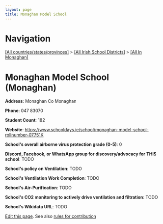 ```yaml
---
layout: page
title: Monaghan Model School
---
```

# Navigation

[[All countries/states/provinces]](../../..) > [[All Irish School Districts]](../..) > [[All In Monaghan]](..)

# Monaghan Model School (Monaghan)

**Address**: Monaghan Co Monaghan

**Phone**: 047 83070

**Student Count**: 182

**Website**: <https://www.schooldays.ie/school/monaghan-model-school-rollnumber-07751K>

**School's overall airborne virus protection grade (0-5)**: 0

**Discord, Facebook, or WhatsApp group for discovery/advocacy for THIS school**: TODO

**School's policy on Ventilation**: TODO

**School's Ventilation Work Completion**: TODO

**School's Air-Purification**: TODO

**School's CO2 monitoring to actively drive ventilation and filtration**: TODO

**School's Wikidata URL**: TODO


[Edit this page](https://github.com/ventilate-schools/Ireland/edit/main/./Monaghan/Monaghan_Model_School.md). See also [rules for contribution](../../../contribution-rules/)